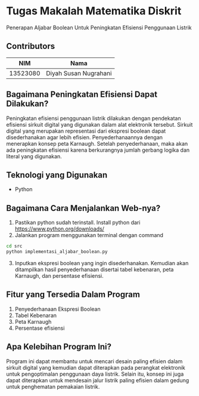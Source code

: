 # **Tugas Makalah Matematika Diskrit**
Penerapan Aljabar Boolean Untuk Peningkatan Efisiensi Penggunaan Listrik
<br>

## Contributors
<div align="center">

| **NIM**  | **Nama** |
| ------------- |:-------------:|
| 13523080   | Diyah Susan Nugrahani |

</div>

## Bagaimana Peningkatan Efisiensi Dapat Dilakukan?
Peningkatan efisiensi penggunaan listrik dilakukan dengan pendekatan efisiensi sirkuit digital yang digunakan dalam alat elektronik tersebut. Sirkuit digital yang merupakan representasi dari ekspresi boolean dapat disederhanakan agar lebih efisien. Penyederhanaannya dengan menerapkan konsep peta Karnaugh. Setelah penyederhanaan, maka akan ada peningkatan efisiensi karena berkurangnya jumlah gerbang logika dan literal yang digunakan.

## Teknologi yang Digunakan  
- Python

## Bagaimana Cara Menjalankan Web-nya?
1. Pastikan python sudah terinstall. Install python dari https://www.python.org/downloads/
2. Jalankan program menggunakan terminal dengan command
``` sh
cd src
python implementasi_aljabar_boolean.py
```
3. Inputkan ekspresi boolean yang ingin disederhanakan. Kemudian akan ditampilkan hasil penyederhanaan disertai tabel kebenaran, peta Karnaugh, dan persentase efisiensi.
   
## Fitur yang Tersedia Dalam Program
1. Penyederhanaan Ekspresi Boolean
2. Tabel Kebenaran
3. Peta Karnaugh
4. Persentase efisiensi

## Apa Kelebihan Program Ini?
Program ini dapat membantu untuk mencari desain paling efisien dalam sirkuit digital yang kemudian dapat diterapkan pada perangkat elektronik untuk pengoptimalan penggunaan daya listrik. Selain itu, konsep ini juga dapat diterapkan untuk mendesain jalur listrik paling efisien dalam gedung untuk penghematan pemakaian listrik.
